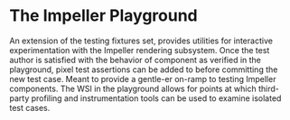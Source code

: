 # The Impeller Playground

An extension of the testing fixtures set, provides utilities for interactive
experimentation with the Impeller rendering subsystem. Once the test author is
satisfied with the behavior of component as verified in the playground, pixel
test assertions can be added to before committing the new test case. Meant to
provide a gentle-er on-ramp to testing Impeller components. The WSI in the
playground allows for points at which third-party profiling and instrumentation
tools can be used to examine isolated test cases.
